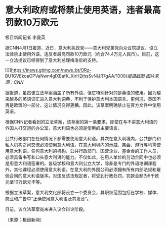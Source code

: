 # 意大利政府或将禁止使用英语，违者最高罚款10万欧元

极目新闻记者 李曼英

据CNN4月1日报道，近日，意大利执政党——意大利兄弟党向众议院提议，设立法律禁止使用外语，违反者最高罚款10万欧元（约合74.4万元人民币）。目前，这一立法提议已经得到了意大利总理梅洛尼的支持。

![](https://inews.gtimg.com/news_bt/ORz-
BU1GVEkoaOPVaNwn4glXEafK_XirH2thsSvNiJR7gAA/1000)_报道截图 图片来源：CNN_

据报道，虽然该立法草案涵盖了所有外语，但它特别针对的是英语的使用。因为越来越多的英语词汇进入意大利词典，不利于保护意大利本国语言。更何况，英国不再是欧盟的一部分，这让情况变得更糟。因此，该草案明确禁止在官方文件中使用英语。

根据CNN记者看到的立法草案，该草案的第一条要求，即使在与不讲意大利语的外国人打交道的办公室，意大利语也必须是使用的主要语言。

公共行政部门在任何情况下都需要使用意大利语。其次在意大利境内，公共部门和私人机构之间交流必须使用意大利语。在意大利境内的示威、集会、游行等均需使用意大利语。任何意大利的机构、公共行政部门、国营企业、基金会的工作人员，必须具备书写和口头意大利语的能力。不仅如此，在用人单位的劳动合同中也必须是用意大利语签署的。各级学校和意大利公立大学，除非是专门的外语培训课程外，其他课程必须使用意大利语。在意大利的外国公司必须拥有所有内部法规和雇佣合同的意大利语版本。对违反该法规定者，将受到行政处罚，罚款金额为5千欧元至10万欧元不等。

根据立法草案，意大利文化部将设立一个委员会，其职权范围包括在学校、媒体、商业和广告中“正确使用意大利语及其发音”。

目前，该立法草案尚未进入议会辩论阶段。

（来源：极目新闻）

